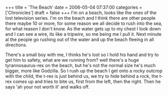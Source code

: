 +++
title = 'The Beach'
date = 2006-05-04 07:37:00
categories = ['Chronicles']
draft = false
+++
I'm on a beach, looks like the ones of the lost television series. I'm on the beach and I think there are other people there maybe 10 or more, for some reason we all decide to rush into the sea, for what reason I don't know. As the water gets up to my chest I look down and I can see a wire, its like a tripwire, so me being me I pull it. Next minute al the people go rushing out of the water and up the beach fleeing in all directions. 

There's a small boy with me, I thinks he's lost so I hold his hand and try to get him to safety, what are we running from? well there's a huge tyrannosaurus-rex on the beach, but he's not the normal size he's much bigger, more like Godzilla. So I rush up the beach I get onto a rocky outcrop with the child, the t-rex is just behind us, we try to hide behind a rock, the t-rex comes up and tries to bite us, first from the left, then the right. Then he says 'ah your not worth it' and walks off. 